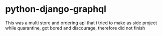 # python-django-graphql
This was a multi store and ordering api that i tried to make as side project while quarantine, got bored and discourage, therefore did not finish
